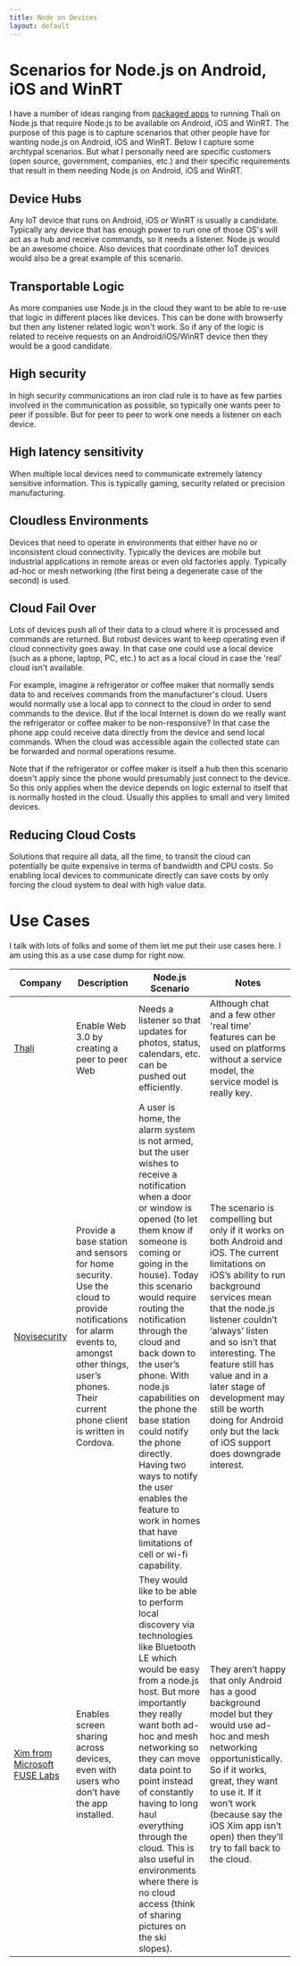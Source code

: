 ```yaml
---
title: Node on Devices
layout: default
---
```


# Scenarios for Node.js on Android, iOS and WinRT
I have a number of ideas ranging from [packaged apps](http://www.goland.org/html6packagedapps/) to running Thali on Node.js that require Node.js to be available on Android, iOS and WinRT. The purpose of this page is to capture scenarios that other people have for wanting node.js on Android, iOS and WinRT. Below I capture some archtypal scenarios. But what I personally need are specific customers (open source, government, companies, etc.) and their specific requirements that result in them needing Node.js on Android, iOS and WinRT.

## Device Hubs
Any IoT device that runs on Android, iOS or WinRT is usually a candidate. Typically any device that has enough power to run one of those OS's will act as a hub and receive commands, so it needs a listener. Node.js would be an awesome choice. Also devices that coordinate other IoT devices would also be a great example of this scenario.

## Transportable Logic
As more companies use Node.js in the cloud they want to be able to re-use that logic in different places like devices. This can be done with browserfy but then any listener related logic won't work. So if any of the logic is related to receive requests on an Android/iOS/WinRT device then they would be a good candidate.

## High security
In high security communications an iron clad rule is to have as few parties involved in the communication as possible, so typically one wants peer to peer if possible. But for peer to peer to work one needs a listener on each device.

## High latency sensitivity
When multiple local devices need to communicate extremely latency sensitive information. This is typically gaming, security related or precision manufacturing.

## Cloudless Environments
Devices that need to operate in environments that either have no or inconsistent cloud connectivity. Typically the devices are mobile but industrial applications in remote areas or even old factories apply. Typically ad-hoc or mesh networking (the first being a degenerate case of the second) is used.

## Cloud Fail Over
Lots of devices push all of their data to a cloud where it is processed and commands are returned. But robust devices want to keep operating even if cloud connectivity goes away. In that case one could use a local device (such as a phone, laptop, PC, etc.) to act as a local cloud in case the 'real' cloud isn't available.

For example, imagine a refrigerator or coffee maker that normally sends data to and receives commands from the manufacturer's cloud. Users would normally use a local app to connect to the cloud in order to send commands to the device. But if the local Internet is down do we really want the refrigerator or coffee maker to be non-responsive? In that case the phone app could receive data directly from the device and send local commands. When the cloud was accessible again the collected state can be forwarded and normal operations resume.

Note that if the refrigerator or coffee maker is itself a hub then this scenario doesn't apply since the phone would presumably just connect to the device. So this only applies when the device depends on logic external to itself that is normally hosted in the cloud. Usually this applies to small and very limited devices.

## Reducing Cloud Costs
Solutions that require all data, all the time, to transit the cloud can potentially be quite expensive in terms of bandwidth and CPU costs. So enabling local devices to communicate directly can save costs by only forcing the cloud system to deal with high value data.

# Use Cases
I talk with lots of folks and some of them let me put their use cases here. I am using this as a use case dump for right now.

Company | Description | Node.js Scenario | Notes
--------|-------------|------------------|-------
[Thali](http://www.thaliproject.org) | Enable Web 3.0 by creating a peer to peer Web | Needs a listener so that updates for photos, status, calendars, etc. can be pushed out efficiently. | Although chat and a few other 'real time' features can be used on platforms without a service model, the service model is really key.
[Novisecurity](http://www.novisecurity.com/#home) | Provide a base station and sensors for home security. Use the cloud to provide notifications for alarm events to, amongst other things, user’s phones. Their current phone client is written in Cordova. | A user is home, the alarm system is not armed, but the user wishes to receive a notification when a door or window is opened (to let them know if someone is coming or going in the house). Today this scenario would require routing the notification through the cloud and back down to the user’s phone. With node.js capabilities on the phone the base station could notify the phone directly. Having two ways to notify the user enables the feature to work in homes that have limitations of cell or wi-fi capability. | The scenario is compelling but only if it works on both Android and iOS. The current limitations on iOS’s ability to run background services mean that the node.js listener couldn’t ‘always’ listen and so isn’t that interesting. The feature still has value and in a later stage of development may still be worth doing for Android only but the lack of iOS support does downgrade interest.
[Xim from Microsoft FUSE Labs](http://www.getxim.com/) | Enables screen sharing across devices, even with users who don’t have the app installed. | They would like to be able to perform local discovery via technologies like Bluetooth LE which would be easy from a node.js host. But more importantly they really want both ad-hoc and mesh networking so they can move data point to point instead of constantly having to long haul everything through the cloud. This is also useful in environments where there is no cloud access (think of sharing pictures on the ski slopes). | They aren’t happy that only Android has a good background model but they would use ad-hoc and mesh networking opportunistically. So if it works, great, they want to use it. If it won’t work (because say the iOS Xim app isn’t open) then they’ll try to fall back to the cloud.
